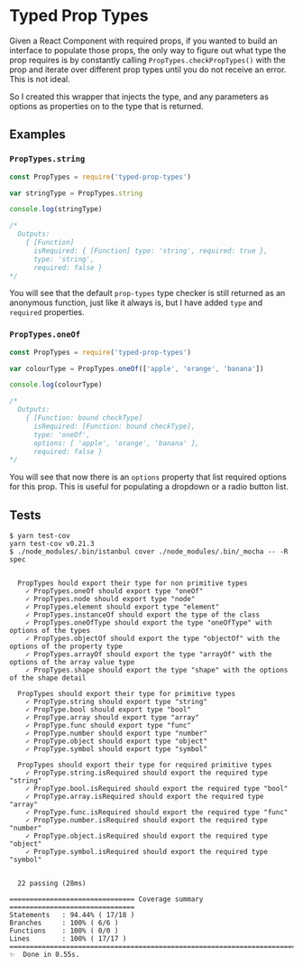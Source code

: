 # Typed Prop Types

Given a React Component with required props, if you wanted to build an interface to populate those props, the only way to figure out what type the prop requires is by constantly calling `PropTypes.checkPropTypes()` with the prop and iterate over different prop types until you do not receive an error. This is not ideal.

So I created this wrapper that injects the type, and any parameters as options as properties on to the type that is returned.

## Examples

### `PropTypes.string`
```js
const PropTypes = require('typed-prop-types')

var stringType = PropTypes.string

console.log(stringType)

/*
  Outputs:
    { [Function]
      isRequired: { [Function] type: 'string', required: true },
      type: 'string',
      required: false }
*/
```

You will see that the default `prop-types` type checker is still returned as an anonymous function, just like it always is, but I have added `type` and `required` properties.

### `PropTypes.oneOf`

```js
const PropTypes = require('typed-prop-types')

var colourType = PropTypes.oneOf(['apple', 'orange', 'banana'])

console.log(colourType)

/*
  Outputs:
    { [Function: bound checkType]
      isRequired: [Function: bound checkType],
      type: 'oneOf',
      options: [ 'apple', 'orange', 'banana' ],
      required: false }
*/
```

You will see that now there is an `options` property that list required options for this prop. This is useful for populating a dropdown or a radio button list.


## Tests

```text
$ yarn test-cov
yarn test-cov v0.21.3
$ ./node_modules/.bin/istanbul cover ./node_modules/.bin/_mocha -- -R spec


  PropTypes hould export their type for non primitive types
    ✓ PropTypes.oneOf should export type "oneOf"
    ✓ PropTypes.node should export type "node"
    ✓ PropTypes.element should export type "element"
    ✓ PropTypes.instanceOf should export the type of the class
    ✓ PropTypes.oneOfType should export the type "oneOfType" with options of the types
    ✓ PropTypes.objectOf should export the type "objectOf" with the options of the property type
    ✓ PropTypes.arrayOf should export the type "arrayOf" with the options of the array value type
    ✓ PropTypes.shape should export the type "shape" with the options of the shape detail

  PropTypes should export their type for primitive types
    ✓ PropType.string should export type "string"
    ✓ PropType.bool should export type "bool"
    ✓ PropType.array should export type "array"
    ✓ PropType.func should export type "func"
    ✓ PropType.number should export type "number"
    ✓ PropType.object should export type "object"
    ✓ PropType.symbol should export type "symbol"

  PropTypes should export their type for required primitive types
    ✓ PropType.string.isRequired should export the required type "string"
    ✓ PropType.bool.isRequired should export the required type "bool"
    ✓ PropType.array.isRequired should export the required type "array"
    ✓ PropType.func.isRequired should export the required type "func"
    ✓ PropType.number.isRequired should export the required type "number"
    ✓ PropType.object.isRequired should export the required type "object"
    ✓ PropType.symbol.isRequired should export the required type "symbol"


  22 passing (28ms)

=============================== Coverage summary ===============================
Statements   : 94.44% ( 17/18 )
Branches     : 100% ( 6/6 )
Functions    : 100% ( 0/0 )
Lines        : 100% ( 17/17 )
================================================================================
✨  Done in 0.55s.
```